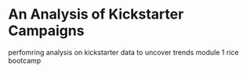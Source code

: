# An Analysis of Kickstarter Campaigns
perfomring analysis on kickstarter data to uncover trends module 1 rice bootcamp
